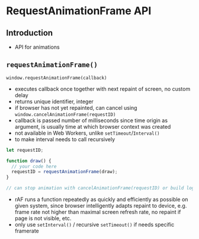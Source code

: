 # RequestAnimationFrame API



## Introduction

- API for animations



## `requestAnimationFrame()`

`window.requestAnimationFrame(callback)`

- executes callback once together with next repaint of screen, no custom delay
- returns unique identifier, integer
- if browser has not yet repainted, can cancel using `window.cancelAnimationFrame(requestID)`
- callback is passed number of milliseconds since time origin as argument, is usually time at which browser context was created
- not available in Web Workers, unlike `setTimeout`/`Interval()`
- to make interval needs to call recursively

```javascript
let requestID;

function draw() {
  // your code here
  requestID = requestAnimationFrame(draw);
}

// can stop animation with cancelAnimationFrame(requestID) or build logic in recursion to not call itself anymore
```

- rAF runs a function repeatedly as quickly and efficiently as possible on given system, since browser intelligently adapts repaint to device, e.g. frame rate not higher than maximal screen refresh rate, no repaint if page is not visible, etc.
- only use `setInterval()` / recursive `setTimeout()` if needs specific framerate